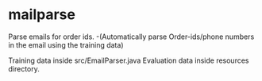 # mailparse
Parse emails for order ids.
-(Automatically parse Order-ids/phone numbers in the email using the training data)

Training data inside src/EmailParser.java
Evaluation data inside resources directory.
